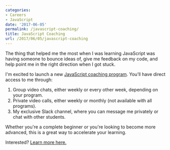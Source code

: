 ```yaml
---
categories:
- Careers
- JavaScript
date: '2017-06-05'
permalink: /javascript-coaching/
title: JavaScript Coaching
url: /2017/06/05/javascript-coaching
---
```


The thing that helped me the most when I was learning JavaScript was having someone to bounce ideas of, give me feedback on my code, and help point me in the right direction when I got stuck.

I'm excited to launch a new [JavaScript coaching program](/coaching/). You’ll have direct access to me through:

1. Group video chats, either weekly or every other week, depending on your program.
2. Private video calls, either weekly or monthly (not available with all programs).
3. My exclusive Slack channel, where you can message me privately or chat with other students.

Whether you're a complete beginner or  you're looking to become more advanced, this is a great way to accelerate your learning.

Interested? [Learn more here.](/coaching/)